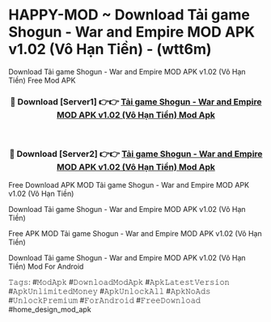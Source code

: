 # HAPPY-MOD ~ Download Tải game Shogun - War and Empire MOD APK v1.02 (Vô Hạn Tiền) - (wtt6m)
Download Tải game Shogun - War and Empire MOD APK v1.02 (Vô Hạn Tiền) Free Mod APK

<div align="center">
<h3>🔴 Download [Server1] 👉👉 <a href="https://apk-comot.site?title=Tải_game_Shogun_-_War_and_Empire_MOD_APK_v1.02_(Vô_Hạn_Tiền)">Tải game Shogun - War and Empire MOD APK v1.02 (Vô Hạn Tiền) Mod Apk</a></h3><br>

<h3>🔴 Download [Server2] 👉👉 <a href="https://apk-comot.site?title=Tải_game_Shogun_-_War_and_Empire_MOD_APK_v1.02_(Vô_Hạn_Tiền)">Tải game Shogun - War and Empire MOD APK v1.02 (Vô Hạn Tiền) Mod Apk</a></h3>
</div>


Free Download APK MOD Tải game Shogun - War and Empire MOD APK v1.02 (Vô Hạn Tiền)

Download Tải game Shogun - War and Empire MOD APK v1.02 (Vô Hạn Tiền) 

Free APK MOD Tải game Shogun - War and Empire MOD APK v1.02 (Vô Hạn Tiền) 

Download Tải game Shogun - War and Empire MOD APK v1.02 (Vô Hạn Tiền) Mod For Android

𝚃𝚊𝚐𝚜: #𝙼𝚘𝚍𝙰𝚙𝚔 #𝙳𝚘𝚠𝚗𝚕𝚘𝚊𝚍𝙼𝚘𝚍𝙰𝚙𝚔 #𝙰𝚙𝚔𝙻𝚊𝚝𝚎𝚜𝚝𝚅𝚎𝚛𝚜𝚒𝚘𝚗 #𝙰𝚙𝚔𝚄𝚗𝚕𝚒𝚖𝚒𝚝𝚎𝚍𝙼𝚘𝚗𝚎𝚢 #𝙰𝚙𝚔𝚄𝚗𝚕𝚘𝚌𝚔𝙰𝚕𝚕 #𝙰𝚙𝚔𝙽𝚘𝙰𝚍𝚜 #𝚄𝚗𝚕𝚘𝚌𝚔𝙿𝚛𝚎𝚖𝚒𝚞𝚖 #𝙵𝚘𝚛𝙰𝚗𝚍𝚛𝚘𝚒𝚍 #𝙵𝚛𝚎𝚎𝙳𝚘𝚠𝚗𝚕𝚘𝚊𝚍 #home_design_mod_apk